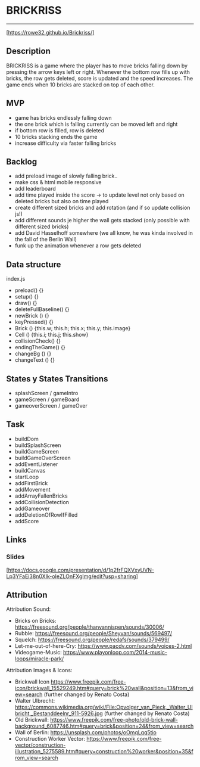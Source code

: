 # BRICKRISS
***
[https://rowe32.github.io/Brickriss/]


## Description

BRICKRISS is a game where the player has to move bricks falling down by pressing the arrow keys left or right. Whenever the bottom row fills up with bricks, the row gets deleted, score is updated and the speed increases. The game ends when 10 bricks are stacked on top of each other.


## MVP

* game has bricks endlessly falling down
* the one brick which is falling currently can be moved left and right
* if bottom row is filled, row is deleted
* 10 bricks stacking ends the game
* increase difficulty via faster falling bricks


## Backlog

* add preload image of slowly falling brick..
* make css & html mobile responsive
* add leaderboard
* add time played inside the score -> to update level not only based on deleted bricks but also on time played
* create different sized bricks and add rotation (and if so update collision js!)
* add different sounds je higher the wall gets stacked (only possible with different sized bricks)
* add David Hasselhoff somewhere (we all know, he was kinda involved in the fall of the Berlin Wall)
* funk up the animation whenever a row gets deleted


## Data structure

index.js
* preload() {}
* setup() {}
* draw() {}
* deleteFullBaseline() {}
* newBrick () {}
* keyPressed() {}
* Brick () {this.w; this.h; this.x; this.y; this.image}
* Cell () {this.i; this.j; this.show}
* collisionCheck() {}
* endingTheGame() {}
* changeBg () {}
* changeText () {}

## States y States Transitions

- splashScreen / gameIntro
- gameScreen / gameBoard
- gameoverScreen / gameOver


## Task

* buildDom
* buildSplashScreen
* buildGameScreen
* buildGameOverScreen
* addEventListener
* buildCanvas
* startLoop
* addFirstBrick
* addMovement
* addArrayFallenBricks
* addCollisionDetection
* addGameover
* addDeletionOfRowIfFilled
* addScore

## Links

### Slides
[https://docs.google.com/presentation/d/1p2frFQXVxyUVN-Lp3YFaEi38n0XIk-oIeZLOnFXgImg/edit?usp=sharing]

## Attribution

Attribution Sound:

* Bricks on Bricks: https://freesound.org/people/thanvannispen/sounds/30006/
* Rubble: https://freesound.org/people/Sheyvan/sounds/569497/
* Squelch: https://freesound.org/people/redafs/sounds/379499/
* Let-me-out-of-here-Cry: https://www.pacdv.com/sounds/voices-2.html
* Videogame-Music: https://www.playonloop.com/2014-music-loops/miracle-park/

Attribution Images & Icons:

* Brickwall Icon https://www.freepik.com/free-icon/brickwall_15529249.htm#query=brick%20wall&position=13&from_view=search (further changed by Renato Costa)
* Walter Ulbrecht: https://commons.wikimedia.org/wiki/File:Opvolger_van_Pieck,_Walter_Ulbricht,_Bestanddeelnr_911-5926.jpg (further changed by Renato Costa)
* Old Brickwall: https://www.freepik.com/free-photo/old-brick-wall-background_6087746.htm#query=brick&position=24&from_view=search 
* Wall of Berlin: https://unsplash.com/photos/oOmqLqq5tio
* Construction Worker Vector: https://www.freepik.com/free-vector/construction-illustration_5275589.htm#query=construction%20worker&position=35&from_view=search

